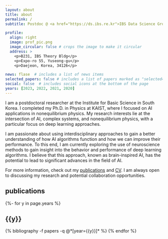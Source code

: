 ```yaml
---
layout: about
title: about
permalink: /
subtitle: Postdoc @ <a href="https://ds.ibs.re.kr">IBS Data Science Group</a>

profile:
  align: right
  image: prof_pic.png
  image_circular: false # crops the image to make it circular
  address: >
    <p>B231, IBS Theory Bldg</p>
    <p>Expo-ro 55, Yuseong-gu</p>
    <p>Daejeon, Korea, 34126</p>

news: flase  # includes a list of news items
selected_papers: false # includes a list of papers marked as "selected={true}"
social: false  # includes social icons at the bottom of the page
years: [2023, 2022, 2021, 2020]
---
```


I am a postdoctoral researcher at the Institute for Basic Science in South Korea. I completed my Ph.D. in Physics at KAIST, where I focused on AI applications in nonequilibrium physics. My research interests lie at the intersection of AI, complex systems, and nonequilibrium physics, with a particular focus on deep learning approaches.

I am passionate about using interdisciplinary approaches to gain a better understanding of how AI algorithms function and how we can improve their performance. To this end, I am currently exploring the use of neuroscience methods to gain insight into the behavior and performance of deep learning algorithms. I believe that this approach, known as brain-inspired AI, has the potential to lead to significant advances in the field of AI.

For more information, check out my [publications](https://kdkyum.github.io/publications/) and [CV](https://kdkyum.github.io/assets/pdf/CV_DKK_2022Oct.pdf). I am always open to discussing my research and potential collaboration opportunities.

<!-- I am a physicist passionate about AI and did my PhD in physics at KAIST, Korea. Under professor [Hawoong Jeong](https://stat.kaist.ac.kr/~hjeong/)'s supervision, I worked on applications of ML in complex systems and statistical physics. My current research focus is understanding highly complex nonequilibrium systems, such as biological systems, active matter, and others in nature, through stochastic thermodynamics with ML-based approaches. -->

<div class="clearfix">
</div>

<div class="publications">
<h2>publications</h2>
{%- for y in page.years %}
  <h2 class="year">{{y}}</h2>
  {% bibliography -f papers -q @*[year={{y}}]* %}
{% endfor %}

</div>